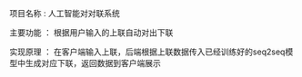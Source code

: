 项目名称 : 人工智能对对联系统


主要功能 ：
  根据用户输入的上联自动对出下联
  
  
实现原理 ：
  在客户端输入上联，后端根据上联数据传入已经训练好的seq2seq模型中生成对应下联，返回数据到客户端展示
